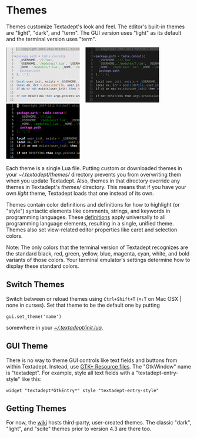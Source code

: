 # Themes

Themes customize Textadept's look and feel. The editor's built-in themes are
"light", "dark", and "term". The GUI version uses "light" as its default and the
terminal version uses "term".

<span style="display: block; clear: right;"></span>

![Light Theme](images/lighttheme.png)
&nbsp;&nbsp;
![Dark Theme](images/darktheme.png)
&nbsp;&nbsp;
![Term Theme](images/termtheme.png)

Each theme is a single Lua file. Putting custom or downloaded themes in your
*~/.textadept/themes/* directory prevents you from overwriting them when you
update Textadept. Also, themes in that directory override any themes in
Textadept's *themes/* directory. This means that if you have your own *light*
theme, Textadept loads that one instead of its own.

Themes contain color definitions and definitions for how to highlight (or
"style") syntactic elements like comments, strings, and keywords in programming
languages. These [definitions][] apply universally to all programming language
elements, resulting in a single, unified theme. Themes also set view-related
editor properties like caret and selection colors.

Note: The only colors that the terminal version of Textadept recognizes are the
standard black, red, green, yellow, blue, magenta, cyan, white, and bold
variants of those colors. Your terminal emulator's settings determine how to
display these standard colors.

[definitions]: api/lexer.html#Styles.and.Styling

## Switch Themes

Switch between or reload themes using `Ctrl+Shift+T` (`⌘⇧T` on Mac OSX | none in
curses). Set that theme to be the default one by putting

    gui.set_theme('name')

somewhere in your [*~/.textadept/init.lua*][].

[*~/.textadept/init.lua*]: 08_Preferences.html#User.Init

## GUI Theme

There is no way to theme GUI controls like text fields and buttons from within
Textadept. Instead, use [GTK+ Resource files][]. The "GtkWindow" name is
"textadept". For example, style all text fields with a "textadept-entry-style"
like this:

    widget "textadept*GtkEntry*" style "textadept-entry-style"

[GTK+ Resource files]: http://library.gnome.org/devel/gtk/stable/gtk-Resource-Files.html

## Getting Themes

For now, the [wiki][] hosts third-party, user-created themes. The classic
"dark", "light", and "scite" themes prior to version 4.3 are there too.

[wiki]: http://foicica.com/wiki/textadept
